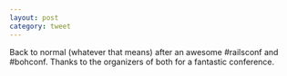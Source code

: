 ```yaml
---
layout: post
category: tweet
---
```

Back to normal (whatever that means) after an awesome #railsconf and #bohconf. Thanks to the organizers of both for a fantastic conference.
